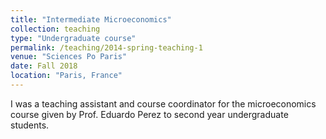 ```yaml
---
title: "Intermediate Microeconomics"
collection: teaching
type: "Undergraduate course"
permalink: /teaching/2014-spring-teaching-1
venue: "Sciences Po Paris"
date: Fall 2018
location: "Paris, France"
---
```


I was a teaching assistant and course coordinator for the microeconomics course given by Prof. Eduardo Perez to second year undergraduate students.

<!--
Heading 1
======

Heading 2
======

Heading 3
======
>--
